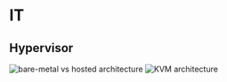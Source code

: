 # IT

## Hypervisor

![bare-metal vs hosted architecture](https://www.nakivo.com/blog/wp-content/uploads/2018/10/Type-1-and-type-2-hypervisor-1024x584.webp)
![KVM architecture](https://www.intel.com/content/dam/develop/external/us/en/images/kvm-arch.jpg)
